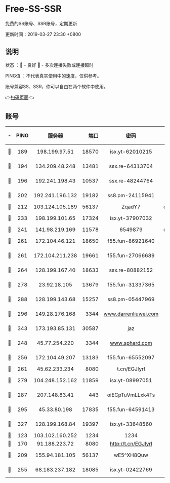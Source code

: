 # Free-SS-SSR

免费的SS账号、SSR账号，定期更新

更新时间：2019-03-27 23:30 +0800

## 说明

状态     ：🙂 - 良好 🙁 - 多次连接失败或连接超时

PING值   ：不代表真实使用中的速度，仅供参考。

账号兼容SS、SSR，你可以自由在两个软件中使用。

👉[扫码页面](https://liesauer.github.io/Free-SS-SSR/)👈

## 账号

|-|PING|服务器|端口|密码|加密方式|区域|
|:----:|:----:|:-----:|-----:|:----:|:----:|:----:|
|🙂|189|198.199.97.51|18570|isx.yt-62010215|aes-256-cfb|US|
|🙂|194|134.209.48.248|13481|ssx.re-64313704|aes-256-cfb|US|
|🙂|196|192.241.198.43|10537|ssx.re-48244764|aes-256-cfb|US|
|🙂|202|192.241.196.132|19182|ss8.pm-24115941|aes-256-cfb|US|
|🙂|212|103.124.105.189|56137|ZqadY7|chacha20|US|
|🙂|233|198.199.101.65|17324|isx.yt-37907032|aes-256-cfb|US|
|🙂|241|141.98.219.169|11578|6549879|chacha20|US|
|🙂|261|172.104.46.121|18650|f55.fun-86921640|aes-256-cfb|SG|
|🙂|261|172.104.211.238|19661|f55.fun-27066689|aes-256-cfb|US|
|🙂|264|128.199.167.40|18633|ssx.re-80882152|aes-256-cfb|SG|
|🙂|278|23.92.18.105|13679|f55.fun-31337365|aes-256-cfb|US|
|🙂|288|128.199.143.68|15257|ss8.pm-05447969|aes-256-cfb|SG|
|🙂|296|149.28.176.168|3344|www.darrenliuwei.com|aes-256-cfb|AU|
|🙂|343|173.193.85.131|30587|jaz|aes-256-cfb|US|
|🙂|248|45.77.254.220|3344|www.sphard.com|aes-256-cfb|SG|
|🙂|256|172.104.49.207|13183|f55.fun-65552097|aes-256-cfb|SG|
|🙂|261|45.62.233.234|8080|t.cn/EGJIyrl|rc4-md5|CA|
|🙂|279|104.248.152.162|11859|isx.yt-08997051|aes-256-cfb|SG|
|🙂|287|207.148.83.41|443|oiECpTuVmLLxk4Ts|aes-256-cfb|AU|
|🙂|295|45.33.80.198|17835|f55.fun-64591413|aes-256-cfb|US|
|🙂|327|128.199.168.84|19397|isx.yt-33648560|aes-256-cfb|SG|
|🙁|123|103.102.160.252|1234|1234|rc4-md5|JP|
|🙁|170|91.188.223.72|8080|http://t.cn/EGJIyrl|rc4-md5|RU|
|🙁|209|155.94.181.105|56137|wE5^XH8Quw|aes-256-cfb|US|
|🙁|255|68.183.237.182|18085|isx.yt-02422769|aes-256-cfb|SG|
